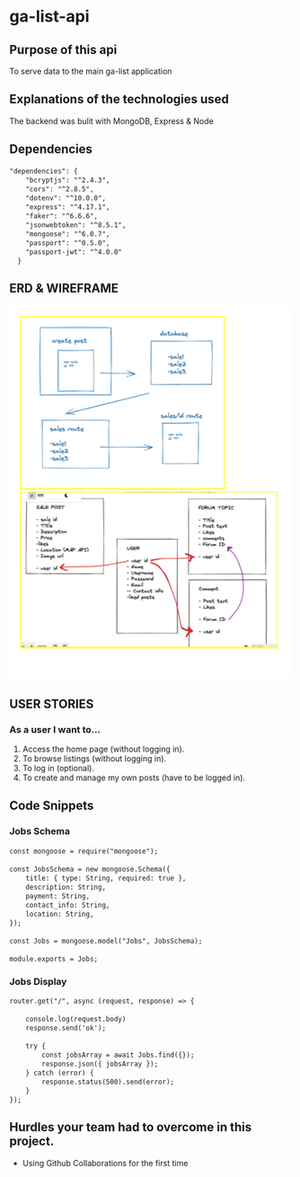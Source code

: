 # ga-list-api


## Purpose of this api
To serve data to the main ga-list application 

## Explanations of the technologies used
The backend was bulit with MongoDB, Express & Node


<!-- ## A couple paragraphs about the general approach you took -->


## Dependencies

```
"dependencies": {
    "bcryptjs": "^2.4.3",
    "cors": "^2.8.5",
    "dotenv": "^10.0.0",
    "express": "^4.17.1",
    "faker": "^6.6.6",
    "jsonwebtoken": "^8.5.1",
    "mongoose": "^6.0.7",
    "passport": "^0.5.0",
    "passport-jwt": "^4.0.0"
  }
  ```

## ERD & WIREFRAME

![Wireframe](./imgs/backend-wireframe.png)

## USER STORIES
### As a user I want to...
1. Access the home page (without logging in).
2. To browse listings (without logging in).
3. To log in (optional).
4. To create and manage my own posts (have to be logged in).

<!-- ### Additional details
- Who this is for: 
- What this is for: To be able to browse classifieds in your area.
- Why: To help ease -->

## Code Snippets
### Jobs Schema
```
const mongoose = require("mongoose");

const JobsSchema = new mongoose.Schema({
    title: { type: String, required: true },
    description: String,
    payment: String,
    contact_info: String,
    location: String,
});

const Jobs = mongoose.model("Jobs", JobsSchema);

module.exports = Jobs; 
```
### Jobs Display
```
router.get("/", async (request, response) => {

    console.log(request.body)
    response.send('ok');

    try {
        const jobsArray = await Jobs.find({});
        response.json({ jobsArray });
    } catch (error) {
        response.status(500).send(error);
    }
});
```


## Hurdles your team had to overcome in this project.
- Using Github Collaborations for the first time

